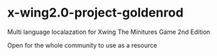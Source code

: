 # x-wing2.0-project-goldenrod
 Multi language localazation for Xwing The Minitures Game 2nd Edition 

Open for the whole community to use as a resource 
